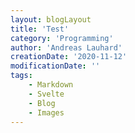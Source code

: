 ```yaml
---
layout: blogLayout
title: 'Test'
category: 'Programming'
author: 'Andreas Lauhard'
creationDate: '2020-11-12'
modificationDate: ''
tags: 
    - Markdown
    - Svelte
    - Blog
    - Images
---
```

<script>
    import Content from './content.md'
</script>

<Content/>
